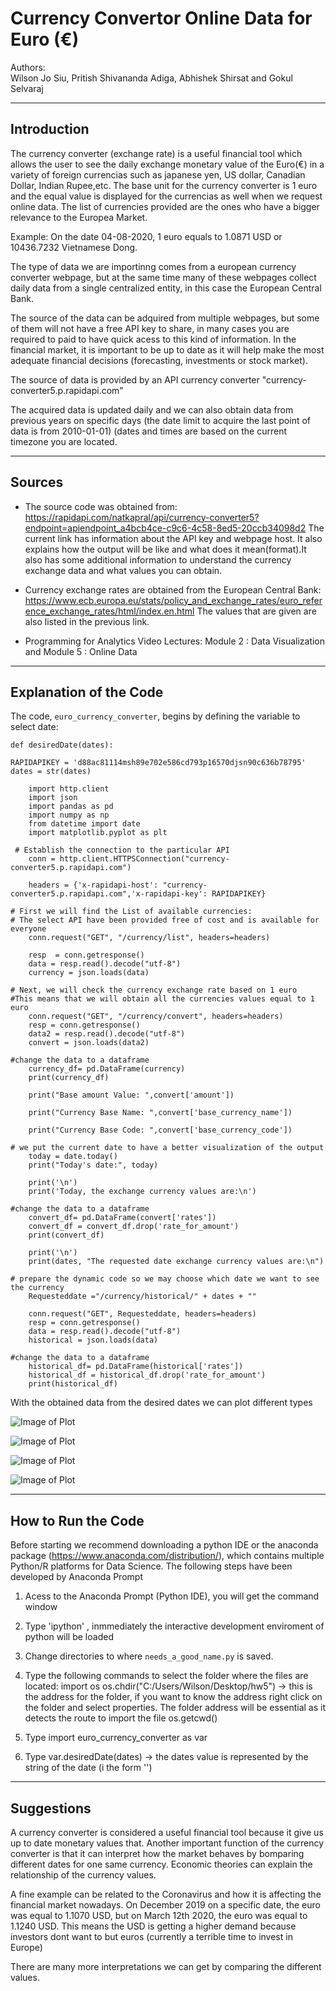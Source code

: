 # Currency Convertor Online Data for Euro (€)

Authors:  
Wilson Jo Siu,
Pritish Shivananda Adiga,
Abhishek Shirsat and
Gokul Selvaraj

---

## Introduction

The currency converter (exchange rate) is a useful financial tool which allows the user to see the daily exchange monetary value of the Euro(€) in a variety of foreign currencias such as japanese yen, US dollar, Canadian Dollar, Indian Rupee,etc. The base unit for the currency converter is 1 euro and the equal value is displayed for the currencias as well when we request online data. The list of currencies provided are the ones who have a bigger relevance to the Europea Market.

Example:
On the date 04-08-2020, 1 euro equals to 1.0871 USD or 10436.7232 Vietnamese Dong.

The type of data we are importinng comes from a european currency converter webpage, but at the same time many of these webpages collect daily data from a single centralized entity, in this case the European Central Bank.

The source of the data can be adquired from multiple webpages, but some of them will not have a free API key to share, in many cases you are required to paid to have quick acess to this kind of information. In the financial market, it is important to be up to date as it will help make the most adequate financial decisions (forecasting, investments or stock market). 

The source of data is provided by an API currency converter "currency-converter5.p.rapidapi.com"

The acquired data is updated daily and we can also obtain data from previous years on specific days (the date limit to acquire the last point of data is from 2010-01-01) (dates and times are based on the current timezone you are located. 

---

## Sources

- The source code was obtained from:  https://rapidapi.com/natkapral/api/currency-converter5?endpoint=apiendpoint_a4bcb4ce-c9c6-4c58-8ed5-20ccb34098d2
The current link has information about the API key and webpage host. It also explains how the output will be like and what does it mean(format).It also has some additional information to understand the currency exchange data and what values you can obtain.

- Currency exchange rates are obtained from the European Central Bank: https://www.ecb.europa.eu/stats/policy_and_exchange_rates/euro_reference_exchange_rates/html/index.en.html 
The values that are given are also listed in the previous link.

- Programming for Analytics Video Lectures: Module 2 : Data Visualization and Module 5 : Online Data

---

## Explanation of the Code
The code, `euro_currency_converter`, begins by defining the variable to select date:
```
def desiredDate(dates): 

RAPIDAPIKEY = 'd88ac81114msh89e702e586cd793p16570djsn90c636b78795'  
dates = str(dates)
    
    import http.client  
    import json 
    import pandas as pd
    import numpy as np
    from datetime import date
    import matplotlib.pyplot as plt
    
 # Establish the connection to the particular API 
    conn = http.client.HTTPSConnection("currency-converter5.p.rapidapi.com")

    headers = {'x-rapidapi-host': "currency-converter5.p.rapidapi.com",'x-rapidapi-key': RAPIDAPIKEY}

# First we will find the List of available currencies:
# The select API have been provided free of cost and is available for everyone
    conn.request("GET", "/currency/list", headers=headers)

    resp  = conn.getresponse()
    data = resp.read().decode("utf-8") 
    currency = json.loads(data)

# Next, we will check the currency exchange rate based on 1 euro
#This means that we will obtain all the currencies values equal to 1 euro 
    conn.request("GET", "/currency/convert", headers=headers)
    resp = conn.getresponse()
    data2 = resp.read().decode("utf-8")
    convert = json.loads(data2)

#change the data to a dataframe  
    currency_df= pd.DataFrame(currency)
    print(currency_df)

    print("Base amount Value: ",convert['amount'])

    print("Currency Base Name: ",convert['base_currency_name'])

    print("Currency Base Code: ",convert['base_currency_code'])

# we put the current date to have a better visualization of the output
    today = date.today()
    print("Today's date:", today)

    print('\n')
    print('Today, the exchange currency values are:\n')

#change the data to a dataframe
    convert_df= pd.DataFrame(convert['rates'])
    convert_df = convert_df.drop('rate_for_amount')
    print(convert_df)

    print('\n')
    print(dates, "The requested date exchange currency values are:\n")

# prepare the dynamic code so we may choose which date we want to see the currency
    Requesteddate ="/currency/historical/" + dates + ""

    conn.request("GET", Requesteddate, headers=headers)
    resp = conn.getresponse()
    data = resp.read().decode("utf-8")
    historical = json.loads(data)
    
#change the data to a dataframe
    historical_df= pd.DataFrame(historical['rates'])
    historical_df = historical_df.drop('rate_for_amount')
    print(historical_df)
```
With the obtained data from the desired dates we can plot different types 

![Image of Plot](imagesgraph/img1.png)

![Image of Plot](imagesgraph/img2.png)

![Image of Plot](imagesgraph/img3.png)

![Image of Plot](imagesgraph/img4.png)

---

## How to Run the Code

Before starting we recommend downloading a python IDE or the anaconda package (https://www.anaconda.com/distribution/), which contains multiple Python/R platforms for Data Science. The following steps have been developed by Anaconda Prompt

1. Acess to the Anaconda Prompt (Python IDE), you will get the command window 

2. Type 'ipython' , inmmediately the interactive development enviroment of python will be loaded

3. Change directories to where `needs_a_good_name.py` is saved.

3. Type the following commands to select the folder where the files are located:
    import os
    os.chdir("C:/Users/Wilson/Desktop/hw5") -> this is the address for the folder, if you want to know the address right click on the    folder and select properties. The folder address will be essential as it detects the route to import the file
    os.getcwd()

4. Type import euro_currency_converter as var

5. Type var.desiredDate(dates) -> the dates value is represented by the string of the date (i the form '')

---

## Suggestions

A currency converter is considered a useful financial tool because it give us up to date monetary values that. Another important function of the currency converter is that it can interpret how the market behaves by bomparing different dates for one same currency. Economic theories can explain the relationship of the currency values.

A fine example can be related to the Coronavirus and how it is affecting the financial market nowadays. On December 2019 on a specific date, the euro was equal to 1.1070 USD, but on March 12th 2020, the euro was equal to 1.1240 USD. This means the USD is getting a higher demand because investors dont want to but euros (currently a terrible time to invest in Europe)   

There are many more interpretations we can get by comparing the different values.



